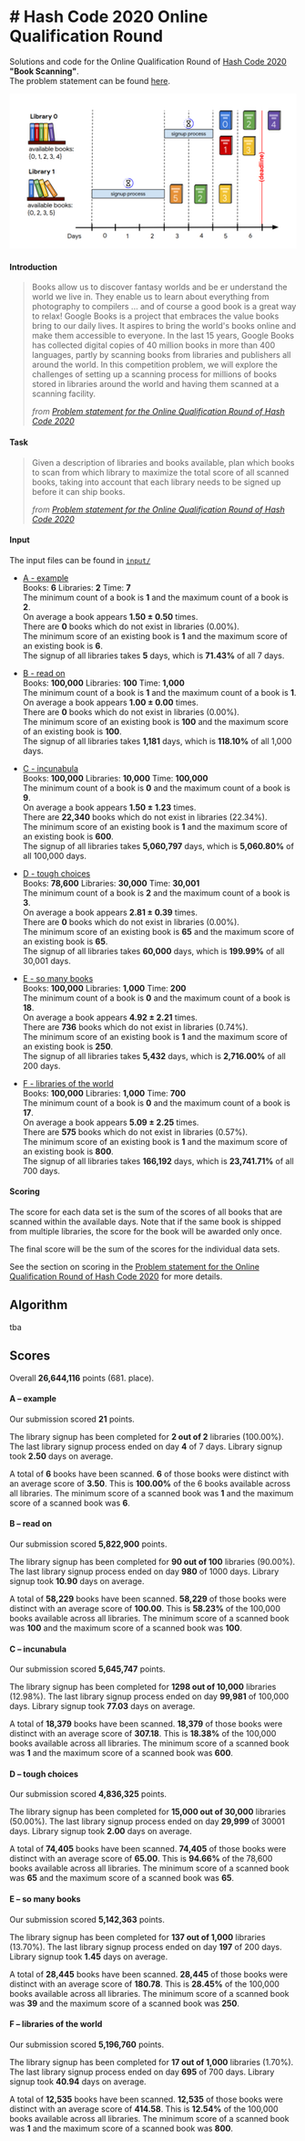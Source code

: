 # \# Hash Code 2020 Online Qualification Round

Solutions and code for the Online Qualification Round of [Hash Code 2020](https://codingcompetitions.withgoogle.com/hashcode) **"Book Scanning"**.  
The problem statement can be found [here](hashcode_2020_online_qualification_round.pdf).

![Hash Code 2020 Online Qualification Round Teaser](online_qualification_round_teaser.png)

#### Introduction

> Books allow us to discover fantasy worlds and be er understand the world we live in.
  They enable us to learn about everything from photography to compilers ... and of
  course a good book is a great way to relax!
  Google Books is a project that embraces the value books bring to our daily lives.
  It aspires to bring the world's books online and make them accessible to everyone. In the
  last 15 years, Google Books has collected digital copies of 40 million books in more
  than 400 languages, partly by scanning books from libraries and publishers all around
  the world.
  In this competition problem, we will explore the challenges of setting up a scanning
  process for millions of books stored in libraries around the world and having them
  scanned at a scanning facility.
>
> _from [Problem statement for the Online Qualification Round of Hash Code 2020](hashcode_2020_online_qualification_round.pdf)_

#### Task

> Given a description of libraries and books available, plan which books to scan from
  which library to maximize the total score of all scanned books, taking into account that
  each library needs to be signed up before it can ship books.
>
> _from [Problem statement for the Online Qualification Round of Hash Code 2020](hashcode_2020_online_qualification_round.pdf)_

#### Input

The input files can be found in [`input/`](input)

- [A - example](input/a.txt)  
    Books: **6** Libraries: **2** Time: **7**  
    The minimum count of a book is **1** and the maximum count of a book is **2**.  
    On average a book appears **1.50 ± 0.50** times.  
    There are **0** books which do not exist in libraries (0.00%).  
    The minimum score of an existing book is **1** and the maximum score of an existing book is **6**.  
    The signup of all libraries takes **5** days, which is **71.43%** of all 7 days.

- [B - read on](input/b.txt)  
    Books: **100,000** Libraries: **100** Time: **1,000**  
    The minimum count of a book is **1** and the maximum count of a book is **1**.  
    On average a book appears **1.00 ± 0.00** times.  
    There are **0** books which do not exist in libraries (0.00%).  
    The minimum score of an existing book is **100** and the maximum score of an existing book is **100**.  
    The signup of all libraries takes **1,181** days, which is **118.10%** of all 1,000 days.

- [C - incunabula](input/c.txt)  
    Books: **100,000** Libraries: **10,000** Time: **100,000**  
    The minimum count of a book is **0** and the maximum count of a book is **9**.  
    On average a book appears **1.50 ± 1.23** times.  
    There are **22,340** books which do not exist in libraries (22.34%).  
    The minimum score of an existing book is **1** and the maximum score of an existing book is **600**.  
    The signup of all libraries takes **5,060,797** days, which is **5,060.80%** of all 100,000 days.  

- [D - tough choices](input/d.txt)  
    Books: **78,600** Libraries: **30,000** Time: **30,001**  
    The minimum count of a book is **2** and the maximum count of a book is **3**.  
    On average a book appears **2.81 ± 0.39** times.  
    There are **0** books which do not exist in libraries (0.00%).  
    The minimum score of an existing book is **65** and the maximum score of an existing book is **65**.  
    The signup of all libraries takes **60,000** days, which is **199.99%** of all 30,001 days.

- [E - so many books](input/e.txt)  
    Books: **100,000** Libraries: **1,000** Time: **200**  
    The minimum count of a book is **0** and the maximum count of a book is **18**.  
    On average a book appears **4.92 ± 2.21** times.  
    There are **736** books which do not exist in libraries (0.74%).  
    The minimum score of an existing book is **1** and the maximum score of an existing book is **250**.  
    The signup of all libraries takes **5,432** days, which is **2,716.00%** of all 200 days.

- [F - libraries of the world](input/f.txt)  
    Books: **100,000** Libraries: **1,000** Time: **700**  
    The minimum count of a book is **0** and the maximum count of a book is **17**.  
    On average a book appears **5.09 ± 2.25** times.  
    There are **575** books which do not exist in libraries (0.57%).  
    The minimum score of an existing book is **1** and the maximum score of an existing book is **800**.  
    The signup of all libraries takes **166,192** days, which is **23,741.71%** of all 700 days.

#### Scoring

The score for each data set is the sum of the scores of all books that are scanned within the available days.
Note that if the same book is shipped from multiple libraries, the score for the book will be awarded only once.

The final score will be the sum of the scores for the individual data sets.

See the section on scoring in the [Problem statement for the Online Qualification Round of Hash Code 2020](hashcode_2020_online_qualification_round.pdf) for more details.

## Algorithm

tba  

## Scores

Overall **26,644,116** points (681. place).

#### A – example

Our submission scored **21** points.

The library signup has been completed for **2 out of 2** libraries (100.00%).
The last library signup process ended on day **4** of 7 days.
Library signup took **2.50** days on average.

A total of **6** books have been scanned.
**6** of those books were distinct with an average score of **3.50**.
This is **100.00%** of the 6 books available across all libraries.
The minimum score of a scanned book was **1** and the maximum score of a scanned book was **6**.

#### B – read on

Our submission scored **5,822,900** points.

The library signup has been completed for **90 out of 100** libraries (90.00%).
The last library signup process ended on day **980** of 1000 days.
Library signup took **10.90** days on average.

A total of **58,229** books have been scanned.
**58,229** of those books were distinct with an average score of **100.00**.
This is **58.23%** of the 100,000 books available across all libraries.
The minimum score of a scanned book was **100** and the maximum score of a scanned book was **100**.

#### C – incunabula

Our submission scored **5,645,747** points.

The library signup has been completed for **1298 out of 10,000** libraries (12.98%).
The last library signup process ended on day **99,981** of 100,000 days.
Library signup took **77.03** days on average.

A total of **18,379** books have been scanned.
**18,379** of those books were distinct with an average score of **307.18**.
This is **18.38%** of the 100,000 books available across all libraries.
The minimum score of a scanned book was **1** and the maximum score of a scanned book was **600**.

#### D – tough choices

Our submission scored **4,836,325** points.

The library signup has been completed for **15,000 out of 30,000** libraries (50.00%).
The last library signup process ended on day **29,999** of 30001 days.
Library signup took **2.00** days on average.

A total of **74,405** books have been scanned.
**74,405** of those books were distinct with an average score of **65.00**.
This is **94.66%** of the 78,600 books available across all libraries.
The minimum score of a scanned book was **65** and the maximum score of a scanned book was **65**.

####  E – so many books

Our submission scored **5,142,363** points.

The library signup has been completed for **137 out of 1,000** libraries (13.70%).
The last library signup process ended on day **197** of 200 days.
Library signup took **1.45** days on average.

A total of **28,445** books have been scanned.
**28,445** of those books were distinct with an average score of **180.78**.
This is **28.45%** of the 100,000 books available across all libraries.
The minimum score of a scanned book was **39** and the maximum score of a scanned book was **250**.

#### F – libraries of the world

Our submission scored **5,196,760** points.

The library signup has been completed for **17 out of 1,000** libraries (1.70%).
The last library signup process ended on day **695** of 700 days.
Library signup took **40.94** days on average.

A total of **12,535** books have been scanned.
**12,535** of those books were distinct with an average score of **414.58**.
This is **12.54%** of the 100,000 books available across all libraries.
The minimum score of a scanned book was **1** and the maximum score of a scanned book was **800**.
